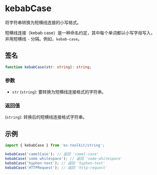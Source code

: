 # kebabCase

将字符串转换为短横线连接的小写格式。

短横线连接（kebab case）是一种命名约定，其中每个单词都以小写字母写入，并用短横线 `-` 分隔。例如，`kebab-case`。

## 签名

```typescript
function kebabCase(str: string): string;
```

### 参数

- `str` (`string`): 要转换为短横线连接格式的字符串。

### 返回值

(`string`): 转换后的短横线连接格式字符串。

## 示例

```typescript
import { kebabCase } from 'es-toolkit/string';

kebabCase('camelCase'); // 返回 'camel-case'
kebabCase('some whitespace'); // 返回 'some-whitespace'
kebabCase('hyphen-text'); // 返回 'hyphen-text'
kebabCase('HTTPRequest'); // 返回 'http-request'
```
